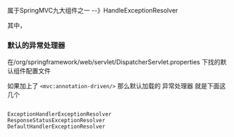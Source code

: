 属于SpringMVC九大组件之一   --》HandleExceptionResolver

其中，

### 默认的异常处理器

在/org/springframework/web/servlet/DispatcherServlet.properties 下找的默认组件配置文件

如果加上了 `<mvc:annotation-driven/>` 那么默认加载的 异常处理器 就是下面这几个

```properties

ExceptionHandlerExceptionResolver
ResponseStatusExceptionResolver
DefaultHandlerExceptionResolver
```

